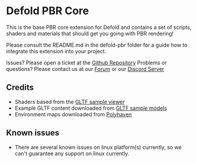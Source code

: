 # Defold PBR Core

This is the base PBR core extension for Defold and contains a set of scripts, shaders and materials that should get you going with PBR rendering!

Please consult the README.md in the defold-pbr folder for a guide how to integrate this extension into your project.

Issues? Please open a ticket at the [Github Repository](https://github.com/Jhonnyg/defold-pbr)
Problems or questions? Please contact us at our [Forum](https://forum.defold.com/) or our [Discord Server](https://discord.gg/6eSFn3U5)

## Credits

* Shaders based from the [GLTF sample viewer](https://github.com/KhronosGroup/glTF-Sample-Viewer)
* Example GLTF content downloaded from [GLTF sample models](https://github.com/KhronosGroup/glTF-Sample-Models)
* Environment maps downloaded from [Polyhaven](https://polyhaven.com)

## Known issues

* There are several known issues on linux platform(s) currently, so we can't guarantee any support on linux currently.
